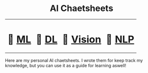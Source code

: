 <h1 align="center">AI Chaetsheets</h1>

<table align="center">
  <tr>
    <td><h1>🐣 <a href="/ML.md">ML</a></h1></td> 
    <td><h1>🦅 <a href="/DL.md">DL</a></h1></td> 
    <td><h1>👀 <a href="/CV.md">Vision</a></h1></td>
    <td><h1>📜 <a href="/NLP.md">NLP</a></h1></td> 
  </tr>
</table>

Here are my personal AI chaetsheets. I wrote them for keep track my knowledge, but you can use it as a guide for learning aswell!
